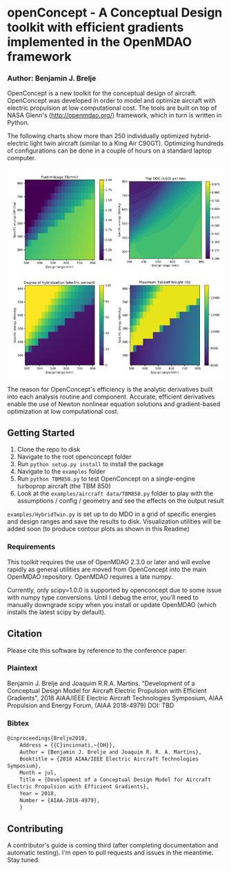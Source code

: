 # openConcept - A Conceptual Design toolkit with efficient gradients implemented in the OpenMDAO framework

### Author: Benjamin J. Brelje

OpenConcept is a new toolkit for the conceptual design of aircraft. OpenConcept was developed in order to model and optimize aircraft with electric propulsion at low computational cost. The tools are built on top of NASA Glenn's (http://openmdao.org/) framework, which in turn is written in Python.

The following charts show more than 250 individually optimized hybrid-electric light twin aircraft (similar to a King Air C90GT). Optimizing hundreds of configurations can be done in a couple of hours on a standard laptop computer.

![Example charts](images/readme_charts.png)

The reason for OpenConcept's efficiency is the analytic derivatives built into each analysis routine and component. Accurate, efficient derivatives enable the use of Newton nonlinear equation solutions and gradient-based optimization at low computational cost.

## Getting Started

1. Clone the repo to disk
2. Navigate to the root openconcept folder
3. Run `python setup.py install` to install the package
4. Navigate to the `examples` folder
5. Run `python TBM850.py` to test OpenConcept on a single-engine turboprop aircraft (the TBM 850)
6. Look at the `examples/aircraft data/TBM850.py` folder to play with the assumptions / config / geometry and see the effects on the output result

`examples/HybridTwin.py` is set up to do MDO in a grid of specific energies and design ranges and save the results to disk. Visualization utilities will be added soon (to produce contour plots as shown in this Readme)

### Requirements

This toolkit requires the use of OpenMDAO 2.3.0 or later and will evolve rapidly as general utilities are moved from OpenConcept into the main OpenMDAO repository. OpenMDAO requires a late numpy.

Currently, only scipy=1.0.0 is supported by openconcept due to some issue with numpy type conversions. Until I debug the error, you'll need to manually downgrade scipy when you install or update OpenMDAO (which installs the latest scipy by default).

## Citation

Please cite this software by reference to the conference paper:

### Plaintext

Benjamin J. Brelje and Joaquim R.R.A. Martins. "Development of a Conceptual Design Model for Aircraft Electric Propulsion with Efficient Gradients", 2018 AIAA/IEEE Electric Aircraft Technologies Symposium, AIAA Propulsion and Energy Forum, (AIAA 2018-4979) DOI: TBD

### Bibtex

```
@inproceedings{Brelje2018,
	Address = {{C}incinnati,~{OH}},
	Author = {Benjamin J. Brelje and Joaquim R. R. A. Martins},
	Booktitle = {2018 AIAA/IEEE Electric Aircraft Technologies Symposium},
	Month = jul,
	Title = {Development of a Conceptual Design Model for Aircraft Electric Propulsion with Efficient Gradients},
	Year = 2018,
    Number = {AIAA-2018-4979},
	}
```

## Contributing
A contributor's guide is coming third (after completing documentation and automatic testing). I'm open to pull requests and issues in the meantime. Stay tuned.